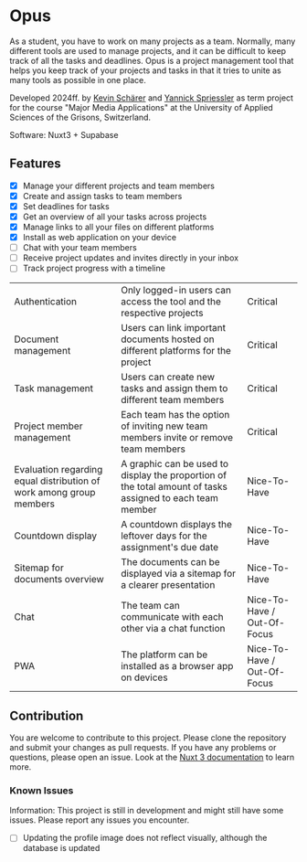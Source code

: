 # Opus

As a student, you have to work on many projects as a team. Normally, many different tools are used to manage projects, and it can be difficult to keep track of all the tasks and deadlines. Opus is a project management tool that helps you keep track of your projects and tasks in that it tries to unite as many tools as possible in one place.

Developed 2024ff. by [Kevin Schärer](https://github.com/kevinschaerer) and [Yannick Spriessler](https://github.com/y-neck) as term project for the course "Major Media Applications" at the University of Applied Sciences of the Grisons, Switzerland.

Software: Nuxt3 + Supabase

## Features

- [x] Manage your different projects and team members
- [x] Create and assign tasks to team members
- [x] Set deadlines for tasks
- [x] Get an overview of all your tasks across projects
- [x] Manage links to all your files on different platforms
- [x] Install as web application on your device
- [ ] Chat with your team members
- [ ] Receive project updates and invites directly in your inbox
- [ ] Track project progress with a timeline

|   |   |   |
|---|---|---|
| Authentication | Only logged-in users can access the tool and the respective projects | Critical |
| Document management | Users can link important documents hosted on different platforms for the project | Critical |
| Task management | Users can create new tasks and assign them to different team members | Critical |
| Project member management | Each team has the option of inviting new team members invite or remove team members | Critical |
| Evaluation regarding equal distribution of work among group members | A graphic can be used to display the proportion of the total amount of tasks assigned to each team member | Nice-To-Have |
| Countdown display | A countdown displays the leftover days for the assignment's due date | Nice-To-Have |
| Sitemap for documents overview | The documents can be displayed via a sitemap for a clearer presentation | Nice-To-Have |
| Chat | The team can communicate with each other via a chat function | Nice-To-Have / Out-Of-Focus |
| PWA | The platform can be installed as a browser app on devices | Nice-To-Have / Out-Of-Focus |

## Contribution

You are welcome to contribute to this project. Please clone the repository and submit your changes as pull requests. If you have any problems or questions, please open an issue.
Look at the [Nuxt 3 documentation](https://nuxt.com/docs/getting-started/introduction) to learn more.

### Known Issues

Information: This project is still in development and might still have some issues. Please report any issues you encounter.

- [ ] Updating the profile image does not reflect visually, although the database is updated
